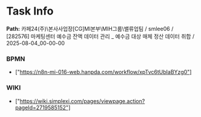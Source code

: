 # Task Info

**Path:** 카페24(주)\본사사업장\[CG]MI본부\MIH그룹\밸류업팀 / smlee06 / [282576] 마케팅센터 예수금 잔액 데이터 관리 _ 예수금 대상 매체 정산 데이터 취합 / 2025-08-04_00-00-00

### BPMN
- ["https://n8n-mi-016-web.hanpda.com/workflow/xpTvc6tUbIaBYzg0"]

### WIKI
- ["https://wiki.simplexi.com/pages/viewpage.action?pageId=2719585152"]

